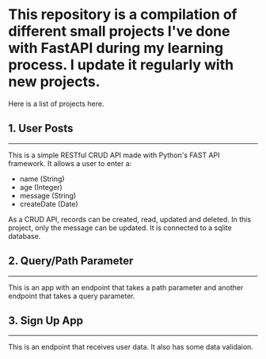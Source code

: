 # This repository is a compilation of different small projects I've done with FastAPI during my learning process. I update it regularly with new projects.

Here is a list of projects here.

## 1. User Posts

---
This is a simple RESTful CRUD API made with Python's FAST API framework. It allows a user to enter a:

- name (String)
- age (Integer)
- message (String)
- createDate (Date)

As a CRUD API, records can be created, read, updated and deleted. In this project, only the message can be updated. It is connected to a sqlite database.

## 2. Query/Path Parameter

---
This is an app with an endpoint that takes a path parameter and another endpoint that takes a query parameter.

## 3. Sign Up App

---
This is an endpoint that receives user data. It also has some data validaion.

